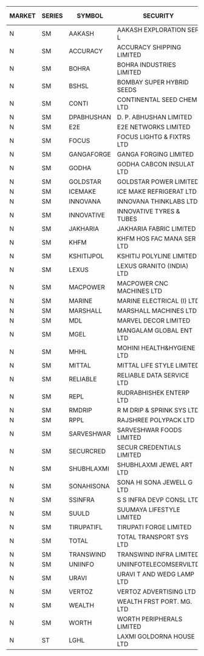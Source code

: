 


| MARKET | SERIES | SYMBOL | SECURITY | PREV CL PR | OPEN PRICE | HIGH PRICE | LOW PRICE | CLOSE PRICE | NET TRDVAL | NET TRDQTY | CORP IND | HI 52 WK | LO 52 WK |
| ----- | ----- | ----- | ----- | ----- | ----- | ----- | ----- | ----- | ----- | ----- | ----- | ----- | ----- |
| N | SM | AAKASH | AAKASH EXPLORATION SER L | 25.75 | 24.50 | 24.50 | 24.50 | 24.50 | 73500.00 | 3000 |  | 87.80 | 14.10 |
| N | SM | ACCURACY | ACCURACY SHIPPING LIMITED | 14.50 | 15.20 | 15.20 | 15.20 | 15.20 | 24320.00 | 1600 |  | 83.00 | 12.35 |
| N | SM | BOHRA | BOHRA INDUSTRIES LIMITED | .85 | .90 | .90 | .80 | .80 | 52000.00 | 60000 |  | 15.05 | .35 |
| N | SM | BSHSL | BOMBAY SUPER HYBRID SEEDS | 111.00 | 109.40 | 109.40 | 109.40 | 109.40 | 131280.00 | 1200 |  | 136.00 | 98.20 |
| N | SM | CONTI | CONTINENTAL SEED CHEM LTD | 16.00 | 15.20 | 15.20 | 15.20 | 15.20 | 50661.60 | 3333 |  | 102.20 | 11.85 |
| N | SM | DPABHUSHAN | D. P. ABHUSHAN LIMITED | 60.00 | 58.00 | 58.00 | 58.00 | 58.00 | 232000.00 | 4000 |  | 74.25 | 37.50 |
| N | SM | E2E | E2E NETWORKS LIMITED | 14.35 | 14.35 | 14.35 | 14.35 | 14.35 | 28700.00 | 2000 |  | 51.60 | 13.30 |
| N | SM | FOCUS | FOCUS LIGHTG & FIXTRS LTD | 18.00 | 17.10 | 17.20 | 17.10 | 17.20 | 102900.00 | 6000 |  | 173.60 | 16.85 |
| N | SM | GANGAFORGE | GANGA FORGING LIMITED | 15.10 | 15.80 | 15.80 | 15.80 | 15.80 | 94800.00 | 6000 |  | 21.70 | 8.70 |
| N | SM | GODHA | GODHA CABCON INSULAT LTD | 20.45 | 21.45 | 21.45 | 21.45 | 21.45 | 85800.00 | 4000 |  | 28.00 | 10.95 |
| N | SM | GOLDSTAR | GOLDSTAR POWER LIMITED | 24.50 | 24.95 | 24.95 | 24.95 | 24.95 | 149700.00 | 6000 |  | 28.00 | 22.65 |
| N | SM | ICEMAKE | ICE MAKE REFRIGERAT LTD | 33.25 | 34.25 | 34.35 | 34.25 | 34.35 | 137200.00 | 4000 |  | 89.75 | 25.65 |
| N | SM | INNOVANA | INNOVANA THINKLABS LTD. | 88.70 | 93.10 | 93.10 | 93.10 | 93.10 | 186200.00 | 2000 |  | 416.00 | 73.05 |
| N | SM | INNOVATIVE | INNOVATIVE TYRES & TUBES | 6.05 | 5.90 | 5.90 | 5.90 | 5.90 | 17700.00 | 3000 |  | 23.65 | 5.40 |
| N | SM | JAKHARIA | JAKHARIA FABRIC LIMITED | 185.00 | 185.00 | 185.00 | 185.00 | 185.00 | 1776000.00 | 9600 |  | 207.00 | 164.50 |
| N | SM | KHFM | KHFM HOS FAC MANA SER LTD | 32.00 | 31.00 | 31.00 | 31.00 | 31.00 | 93000.00 | 3000 |  | 37.00 | 22.50 |
| N | SM | KSHITIJPOL | KSHITIJ POLYLINE LIMITED | 22.40 | 24.05 | 24.05 | 24.05 | 24.05 | 96200.00 | 4000 |  | 37.50 | 19.20 |
| N | SM | LEXUS | LEXUS GRANITO (INDIA) LTD | 4.90 | 4.90 | 5.10 | 4.90 | 5.10 | 14900.00 | 3000 |  | 33.00 | 4.55 |
| N | SM | MACPOWER | MACPOWER CNC MACHINES LTD | 35.00 | 36.65 | 36.75 | 36.65 | 36.75 | 293850.00 | 8000 |  | 160.00 | 33.30 |
| N | SM | MARINE | MARINE ELECTRICAL (I) LTD | 90.15 | 90.00 | 90.15 | 90.00 | 90.15 | 720600.00 | 8000 |  | 123.00 | 78.00 |
| N | SM | MARSHALL | MARSHALL MACHINES LTD | 8.80 | 8.05 | 8.05 | 8.00 | 8.00 | 48150.00 | 6000 |  | 28.00 | 7.75 |
| N | SM | MDL | MARVEL DECOR LIMITED | 17.50 | 18.35 | 18.35 | 18.35 | 18.35 | 36700.00 | 2000 |  | 30.50 | 13.90 |
| N | SM | MGEL | MANGALAM GLOBAL ENT LTD | 54.50 | 54.50 | 54.50 | 54.50 | 54.50 | 109000.00 | 2000 |  | 58.30 | 51.05 |
| N | SM | MHHL | MOHINI HEALTH&HYGIENE LTD | 12.95 | 12.95 | 13.40 | 12.95 | 13.40 | 79050.00 | 6000 |  | 30.00 | 11.35 |
| N | SM | MITTAL | MITTAL LIFE STYLE LIMITED | 99.05 | 101.00 | 101.25 | 99.50 | 99.70 | 2011687.50 | 20000 |  | 167.00 | 76.35 |
| N | SM | RELIABLE | RELIABLE DATA SERVICE LTD | 29.85 | 28.40 | 28.40 | 28.40 | 28.40 | 68160.00 | 2400 |  | 55.00 | 23.80 |
| N | SM | REPL | RUDRABHISHEK ENTERP LTD | 25.75 | 24.50 | 24.50 | 24.50 | 24.50 | 73500.00 | 3000 |  | 42.20 | 20.60 |
| N | SM | RMDRIP | R M DRIP & SPRINK SYS LTD | 25.70 | 26.20 | 26.95 | 25.00 | 26.95 | 3419200.00 | 128000 |  | 49.90 | 13.00 |
| N | SM | RPPL | RAJSHREE POLYPACK LTD | 60.60 | 64.95 | 64.95 | 64.95 | 64.95 | 454650.00 | 7000 |  | 118.00 | 50.00 |
| N | SM | SARVESHWAR | SARVESHWAR FOODS LIMITED | 9.25 | 9.70 | 9.70 | 9.70 | 9.70 | 31040.00 | 3200 |  | 43.85 | 8.45 |
| N | SM | SECURCRED | SECUR CREDENTIALS LIMITED | 16.05 | 15.25 | 15.25 | 15.25 | 15.25 | 164700.00 | 10800 |  | 110.00 | 15.25 |
| N | SM | SHUBHLAXMI | SHUBHLAXMI JEWEL ART LTD | 23.50 | 23.00 | 25.80 | 23.00 | 24.95 | 97250.00 | 4000 |  | 209.50 | 21.60 |
| N | SM | SONAHISONA | SONA HI SONA JEWELL G LTD | 13.50 | 14.50 | 14.50 | 14.50 | 14.50 | 145000.00 | 10000 |  | 16.25 | 9.70 |
| N | SM | SSINFRA | S S INFRA DEVP CONSL LTD | 10.25 | 9.75 | 9.75 | 9.75 | 9.75 | 58500.00 | 6000 |  | 17.20 | 8.80 |
| N | SM | SUULD | SUUMAYA LIFESTYLE LIMITED | 27.50 | 27.80 | 28.80 | 27.80 | 28.30 | 452800.00 | 16000 |  | 34.30 | 15.05 |
| N | SM | TIRUPATIFL | TIRUPATI FORGE LIMITED | 27.85 | 28.10 | 28.10 | 28.10 | 28.10 | 89920.00 | 3200 |  | 51.00 | 25.55 |
| N | SM | TOTAL | TOTAL TRANSPORT SYS LTD | 20.10 | 21.10 | 21.10 | 21.10 | 21.10 | 63300.00 | 3000 |  | 48.95 | 17.50 |
| N | SM | TRANSWIND | TRANSWIND INFRA LIMITED | 3.25 | 3.40 | 3.40 | 3.40 | 3.40 | 13600.00 | 4000 |  | 10.35 | 2.85 |
| N | SM | UNIINFO | UNIINFOTELECOMSERVILTD | 13.60 | 13.50 | 13.60 | 13.45 | 13.50 | 189300.00 | 14000 |  | 44.80 | 12.00 |
| N | SM | URAVI | URAVI T AND WEDG LAMP LTD | 100.10 | 104.70 | 104.70 | 104.70 | 104.70 | 125640.00 | 1200 |  | 120.50 | 95.00 |
| N | SM | VERTOZ | VERTOZ ADVERTISING LTD | 64.10 | 64.20 | 64.30 | 64.20 | 64.30 | 462600.00 | 7200 |  | 211.00 | 47.75 |
| N | SM | WEALTH | WEALTH FRST PORT. MG. LTD | 117.80 | 111.95 | 111.95 | 111.95 | 111.95 | 335850.00 | 3000 |  | 147.00 | 111.95 |
| N | SM | WORTH | WORTH PERIPHERALS LIMITED | 41.25 | 44.75 | 44.75 | 42.00 | 42.00 | 387375.00 | 9000 |  | 72.95 | 33.80 |
| N | ST | LGHL | LAXMI GOLDORNA HOUSE LTD | 15.00 | 15.00 | 15.10 | 14.65 | 15.00 | 26158000.00 | 1744000 |  | 15.10 | 14.65 |



